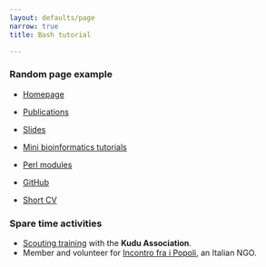 ```yaml
---
layout: defaults/page
narrow: true
title: Bash tutorial

---
```



### Random page example

* [Homepage](https://telatin.com)
* [Publications](https://scholar.google.com/citations?user=Bua3yncAAAAJ)
* [Slides](https://www.slideshare.net/procionesapiente)
* [Mini bioinformatics tutorials](https://medium.com/@telatin)
* [Perl modules](https://metacpan.org/author/PROCH?sort=[[3,1]])
* [GitHub](https://github.com/telatin/)

* [Short CV](cv.html)

### Spare time activities

* [Scouting training](https://scautismo.org/kudu) with the **Kudu Association**.
* Member and volunteer for [Incontro fra i Popoli](http://www.incontrofraipopoli.it), an Italian NGO.
